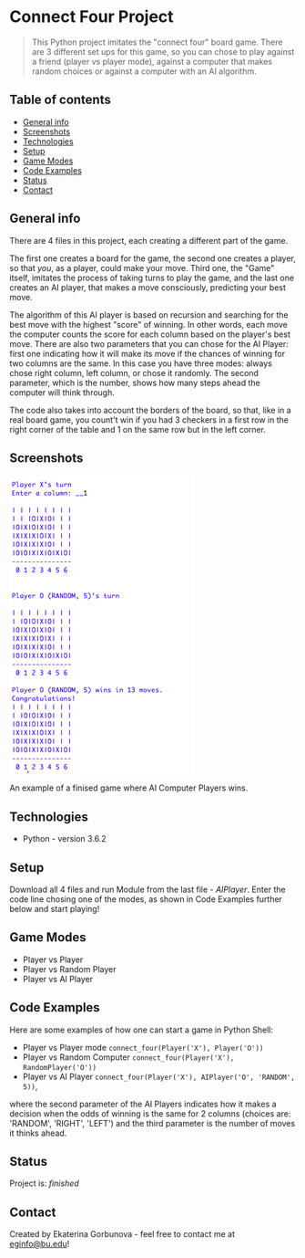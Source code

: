 # Connect Four Project
> This Python project imitates the "connect four" board game. 
  There are 3 different set ups for this game, so you can chose to play against a friend (player vs player mode), against a computer that   makes random choices or against a computer with an AI algorithm. 

## Table of contents
* [General info](#general-info)
* [Screenshots](#screenshots)
* [Technologies](#technologies)
* [Setup](#setup)
* [Game Modes](#game-modes)
* [Code Examples](#code-examples)
* [Status](#status)
* [Contact](#contact)

## General info
There are 4 files in this project, each creating a different part of the game. 

The first one creates a board for the game, the second one creates a player, so that _you_, as a player, could make your move. Third one, the "Game" itself, imitates the process of taking turns to play the game, and the last one creates an AI player, that makes a move consciously, predicting your best move. 

The algorithm of this AI player is based on recursion and searching for the best move with the highest "score" of winning. In other words, each move the computer counts the score for each column based on the player's best move. 
There are also two parameters that you can chose for the AI Player: first one indicating how it will make its move if the chances of winning for two columns are the same. In this case you have three modes: always chose right column, left column, or chose it randomly. The second parameter, which is the number, shows how many steps ahead the computer will think through. 

The code also takes into account the borders of the board, so that, like in a real board game, you count't win if you had 3 checkers in a first row in the right corner of the table and 1 on the same row but in the left corner. 


## Screenshots
![Example screenshot](ConnectFourExample.png)

An example of a finised game where AI Computer Players wins. 


## Technologies
* Python - version 3.6.2

## Setup
Download all 4 files and run Module from the last file - *AIPlayer*. Enter the code line chosing one of the modes, as shown in Code Examples further below and start playing! 

## Game Modes
* Player vs Player  
* Player vs Random Player 
* Player vs AI Player

## Code Examples
Here are some examples of how one can start a game in Python Shell:

* Player vs Player mode 
`connect_four(Player('X'), Player('O'))`
* Player vs Random Computer 
`connect_four(Player('X'), RandomPlayer('O'))`
* Player vs AI Player
`connect_four(Player('X'), AIPlayer('O', 'RANDOM', 5))`, 

where the second parameter of the AI Players indicates how it makes a decision when the odds of winning is the same for 2 columns (choices are: 'RANDOM', 'RIGHT', 'LEFT') and the third parameter is the number of moves it thinks ahead. 

## Status
Project is: _finished_

## Contact
Created by Ekaterina Gorbunova - feel free to contact me at eginfo@bu.edu!

